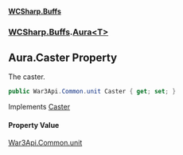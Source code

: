 #### [WCSharp.Buffs](README.md 'README')
### [WCSharp.Buffs](WCSharp.Buffs.md 'WCSharp.Buffs').[Aura&lt;T&gt;](WCSharp.Buffs.Aura_T_.md 'WCSharp.Buffs.Aura<T>')

## Aura<T>.Caster Property

The caster.

```csharp
public War3Api.Common.unit Caster { get; set; }
```

Implements [Caster](WCSharp.Buffs.IAura.Caster.md 'WCSharp.Buffs.IAura.Caster')

#### Property Value
[War3Api.Common.unit](https://docs.microsoft.com/en-us/dotnet/api/War3Api.Common.unit 'War3Api.Common.unit')